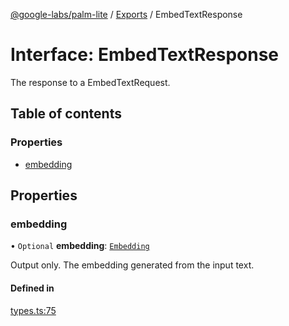 [@google-labs/palm-lite](../README.md) / [Exports](../modules.md) / EmbedTextResponse

# Interface: EmbedTextResponse

The response to a EmbedTextRequest.

## Table of contents

### Properties

- [embedding](EmbedTextResponse.md#embedding)

## Properties

### embedding

• `Optional` **embedding**: [`Embedding`](Embedding.md)

Output only. The embedding generated from the input text.

#### Defined in

[types.ts:75](https://github.com/Chizobaonorh/labs-prototypes/blob/220f97e/seeds/palm-lite/src/types.ts#L75)
